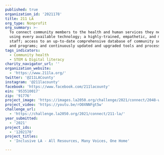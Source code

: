 ```yaml
---
published: true
organization_id: '2021178'
title: 211 LA
org_type: Nonprofit
org_summary: >-
  To connect community members to the health and human services they need by
  using every available technology; a highly-trained, empathetic, and motivated
  staff; access to an up-to-date comprehensive database of community services
  and programs; and continuously updated and upgraded tools and processes.
tags_indicators:
  - Community health
  - STEM & Digital literacy
charity_navigator_url: ''
organization_website:
  - 'https://www.211la.org/'
twitter: '@211LACounty'
instagram: '@211lacounty'
facebook: 'https://www.facebook.com/211lacounty'
ein: '953510017'
zip: '91776'
project_image: 'https://images.la2050.org/challenge/2021/connect/2048-wide/211-la.jpg'
project_video: 'https://youtu.be/rO0XNNFgt5w'
challenge_url:
  - 'https://challenge.la2050.org/2021/connect/211-la/'
year_submitted:
  - '2021'
project_ids:
  - '1202178'
project_titles:
  - 'Inclusive LA - All Resources, Many Voices, One Home'

---
```

